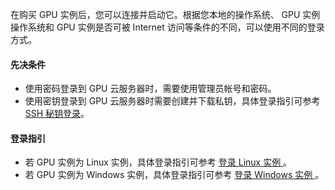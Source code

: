 在购买 GPU 实例后，您可以连接并启动它。根据您本地的操作系统、 GPU 实例操作系统和 GPU 实例是否可被 Internet 访问等条件的不同，可以使用不同的登录方式。
#### 先决条件
- 使用密码登录到 GPU 云服务器时，需要使用管理员帐号和密码。
- 使用密钥登录到 GPU 云服务器时需要创建并下载私钥，具体登录指引可参考 [SSH 秘钥登录](http://tcecqpoc.fsphere.cn/doc/product/213/5436#.E4.BD.BF.E7.94.A8-.E5.AF.86.E9.92.A5-.E7.99.BB.E5.BD.95.E7.9A.84.E5.85.88.E5.86.B3.E6.9D.A1.E4.BB.B63)。

#### 登录指引
- 若 GPU 实例为 Linux 实例，具体登录指引可参考 [登录 Linux 实例
](http://tcecqpoc.fsphere.cn/document/product/213/5436)。
- 若 GPU 实例为 Windows 实例，具体登录指引可参考 [登录 Windows 实例
](http://tcecqpoc.fsphere.cn/document/product/213/5435)。